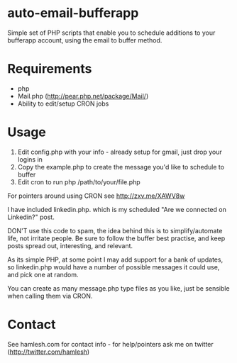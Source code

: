 auto-email-bufferapp
====================

Simple set of PHP scripts that enable you to schedule additions to your bufferapp account, using the email to buffer method.

Requirements
============

- php
- Mail.php (http://pear.php.net/package/Mail/)
- Ability to edit/setup CRON jobs

Usage
=====

1. Edit config.php with your info - already setup for gmail, just drop your logins in
2. Copy the example.php to create the message you'd like to schedule to buffer
3. Edit cron to run php /path/to/your/file.php

For pointers around using CRON see http://zxv.me/XAWV8w

I have included linkedin.php. which is my scheduled "Are we connected on Linkedin?" post.

DON'T use this code to spam, the idea behind this is to simplify/automate life, not irritate people.
Be sure to follow the buffer best practise, and keep posts spread out, interesting, and relevant.

As its simple PHP, at some point I may add support for a bank of updates, so linkedin.php would have a 
number of possible messages it could use, and pick one at random.

You can create as many message.php type files as you like, just be sensible when calling them via CRON.

Contact
=======

See hamlesh.com for contact info - for help/pointers ask me on twitter (http://twitter.com/hamlesh)
